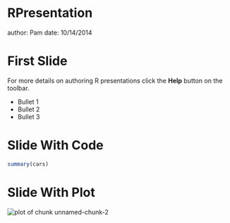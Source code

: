 RPresentation
========================================================
author: Pam
date: 10/14/2014

First Slide
========================================================

For more details on authoring R presentations click the
**Help** button on the toolbar.

- Bullet 1
- Bullet 2
- Bullet 3


Slide With Code
========================================================


```r
summary(cars)
```

Slide With Plot
========================================================

![plot of chunk unnamed-chunk-2](RPresentation-figure/unnamed-chunk-2.png) 
